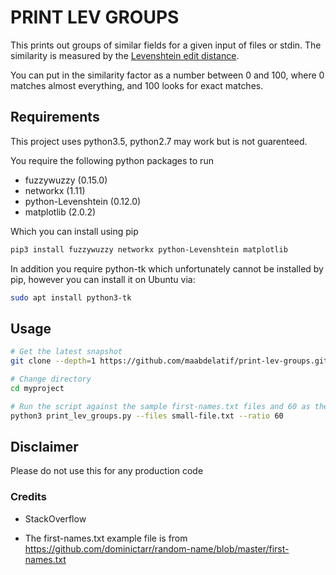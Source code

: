 # PRINT LEV GROUPS

This prints out groups of similar fields for a given input of files or stdin. The similarity is measured by the [Levenshtein edit distance](https://en.wikipedia.org/wiki/Levenshtein_distance).

You can put in the similarity factor as a number between 0 and 100, where 0 matches almost everything, and 100 looks for exact matches.

## Requirements

This project uses python3.5, python2.7 may work but is not guarenteed.

You require the following python packages to run

- fuzzywuzzy (0.15.0)
- networkx (1.11)
- python-Levenshtein (0.12.0)
- matplotlib (2.0.2)

Which you can install using pip

```bash
pip3 install fuzzywuzzy networkx python-Levenshtein matplotlib
```

In addition you require python-tk which unfortunately cannot be installed by pip, however you can install it on Ubuntu via:

```bash
sudo apt install python3-tk
```


## Usage

```bash
# Get the latest snapshot
git clone --depth=1 https://github.com/maabdelatif/print-lev-groups.git myproject

# Change directory
cd myproject

# Run the script against the sample first-names.txt files and 60 as the similarity percentage
python3 print_lev_groups.py --files small-file.txt --ratio 60
```

## Disclaimer

Please do not use this for any production code

### Credits

* StackOverflow

* The first-names.txt example file is from https://github.com/dominictarr/random-name/blob/master/first-names.txt


